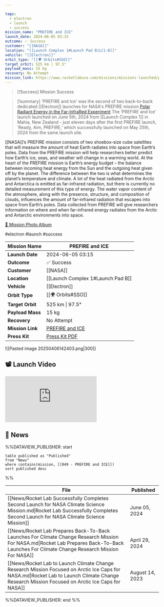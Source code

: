 ```yaml
---

tags:
  - electron
  - launch
  - success
mission_name: "PREFIRE and ICE"
launch_date: 2024-06-05 03:15
outcome: ✅ Success
customer: "[[NASA]]"
location: "[[Launch Complex 1#Launch Pad B|LC1-B]]"
vehicle: "[[Electron]]"
orbit_type: "[[🌍 Orbits#SSO]]"
target_orbit: 525 km | 97.5°
payload_mass: 15 kg
recovery: No Attempt
mission_link: https://www.rocketlabusa.com/missions/missions-launched/prefire-and-ice/
---
```


>[!Success] Mission Success
 
>[!summary]
'PREFIRE and Ice' was the second of two back-to-back dedicated [[Electron]] launches for NASA's PREFIRE mission [Polar Radiant Energy in the Far-InfraRed Experiment](https://science.nasa.gov/mission/prefire/)
The ‘PREFIRE and Ice’ launch launched on June 5th, 2024 from [[Launch Complex 1]] in Mahia, New Zealand - just eleven days after the first PREFIRE launch, ‘Ready, Aim, PREFIRE,’ which successfully launched on May 25th, 2024 from the same launch site.
>
[[NASA]]’s PREFIRE mission consists of two shoebox-size cube satellites that will measure the amount of heat Earth radiates into space from Earth’s poles. Data from the PREFIRE mission will help researchers better predict how Earth’s ice, seas, and weather will change in a warming world. At the heart of the PREFIRE mission is Earth’s energy budget – the balance between incoming heat energy from the Sun and the outgoing heat given off by the planet. The difference between the two is what determines the planet’s temperature and climate. A lot of the heat radiated from the Arctic and Antarctica is emitted as far-infrared radiation, but there is currently no detailed measurement of this type of energy. The water vapor content of the atmosphere, along with the presence, structure, and composition of clouds, influences the amount of far-infrared radiation that escapes into space from Earth’s poles. Data collected from PREFIRE will give researchers information on where and when far-infrared energy radiates from the Arctic and Antarctic environments into space.
>
[📸 Mission Photo Album](https://www.flickr.com/photos/rocketlab/albums/72177720317633574/)

#electron #launch #success

| **Mission Name** | PREFIRE and ICE                                                                             |
| ---------------- | ------------------------------------------------------------------------------------------- |
| **Launch Date**  | 2024-06-05 03:15                                                                            |
| **Outcome**      | ✅ Success                                                                                   |
| **Customer**     | [[NASA]]                                                                                    |
| **Location**     | [[Launch Complex 1#Launch Pad B]]                                                           |
| **Vehicle**      | [[Electron]]                                                                                |
| **Orbit Type**   | [[🌍 Orbits#SSO]]                                                                           |
| **Target Orbit** | 525 km &#124; 97.5°                                                                         |
| **Payload Mass** | 15 kg                                                                                       |
| **Recovery**     | No Attempt                                                                                  |
| **Mission Link** | [PREFIRE and ICE](https://www.rocketlabusa.com/missions/missions-launched/prefire-and-ice/) |
| **Press Kit**    | [Press Kit PDF](https://rocketlabcorp.com/assets/Uploads/RL-F49-PREFIRE-Ice.pdf)            |

![[Pasted image 20250406142403.png|300]]


## 📽️ Launch Video

<div class="responsive-video">
<iframe src="https://www.youtube.com/embed/qBBhzkNzcYQ" title="Rocket Lab&#39;s Electron - PREFIRE and ICE Mission" frameborder="0" allow="accelerometer; autoplay; clipboard-write; encrypted-media; gyroscope; picture-in-picture; web-share" referrerpolicy="strict-origin-when-cross-origin" allowfullscreen></iframe>     
</div>

## 📰 News
%%DATAVIEW_PUBLISHER: start
```
table published as "Published"
from "News"
where contains(mission, [[049 - PREFIRE and ICE]])
sort published desc
```
%%

| File                                                                                                                                                                                           | Published       |
| ---------------------------------------------------------------------------------------------------------------------------------------------------------------------------------------------- | --------------- |
| [[News/Rocket Lab Successfully Completes Second Launch for NASA Climate Science Mission.md\|Rocket Lab Successfully Completes Second Launch for NASA Climate Science Mission]]                 | June 05, 2024   |
| [[News/Rocket Lab Prepares Back-To-Back Launches For Climate Change Research Mission For NASA.md\|Rocket Lab Prepares Back-To-Back Launches For Climate Change Research Mission For NASA]]     | April 29, 2024  |
| [[News/Rocket Lab to Launch Climate Change Research Mission Focused on Arctic Ice Caps for NASA.md\|Rocket Lab to Launch Climate Change Research Mission Focused on Arctic Ice Caps for NASA]] | August 14, 2023 |

%%DATAVIEW_PUBLISHER: end %%